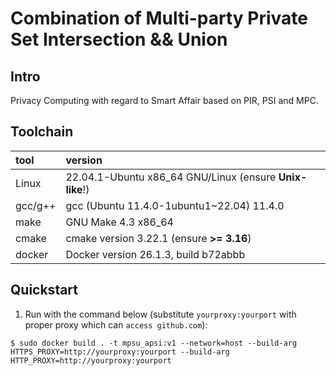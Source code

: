# Combination of Multi-party Private Set Intersection && Union

## Intro

Privacy Computing with regard to Smart Affair based on PIR, PSI and MPC.

## Toolchain

| tool          | version                                                 |
| :---          | :----                                                   |
| Linux         | 22.04.1-Ubuntu x86_64 GNU/Linux (ensure **Unix-like**!) |
| gcc/g++       | gcc (Ubuntu 11.4.0-1ubuntu1~22.04) 11.4.0               |
| make          | GNU Make 4.3 x86_64                                     |
| cmake         | cmake version 3.22.1 (ensure **>= 3.16**)               |
| docker        | Docker version 26.1.3, build b72abbb                    |


## Quickstart

1. Run with the command below (substitute `yourproxy:yourport` with proper proxy which can `access github.com`):
```
$ sudo docker build . -t mpsu_apsi:v1 --network=host --build-arg HTTPS_PROXY=http://yourproxy:yourport --build-arg HTTP_PROXY=http://yourproxy:yourport
```

